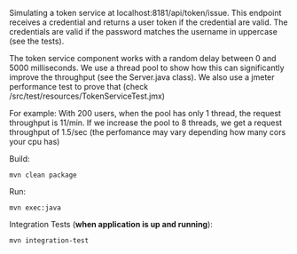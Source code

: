 Simulating a token service at localhost:8181/api/token/issue. This endpoint receives a credential and returns a user token if the credential are valid. The credentials are valid if the password matches the username in uppercase (see the tests).

The token service component works with a random delay between 0 and 5000 milliseconds. We use a thread pool to show how this can significantly improve the throughput (see the Server.java class). We also use a jmeter performance test to prove that (check /src/test/resources/TokenServiceTest.jmx)  

For example: With 200 users, when the pool has only 1 thread, the request throughput is 11/min. If we increase the pool to 8 threads, we get a request throughput of 1.5/sec (the perfomance may vary depending how many cors your cpu has)  

Build:
 
    mvn clean package
 
 Run:
    
    mvn exec:java
 
 
 Integration Tests (**when application is up and running**):
 
    mvn integration-test
    
     